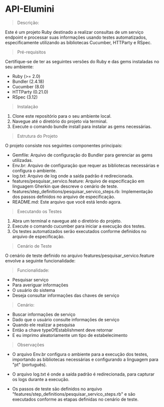 <h1>API-Elumini</h1> 

> Descrição:

Este é um projeto Ruby destinado a realizar consultas de um serviço endpoint e processar suas informações usando testes automatizados, especificamente utilizando as bibliotecas Cucumber, HTTParty e RSpec.

> Pré-requisitos

Certifique-se de ter as seguintes versões do Ruby e das gems instaladas no seu ambiente:

+ Ruby (>= 2.0)
+ Bundler (2.4.18)
+ Cucumber (8.0)
+ HTTParty (0.21.0)
+ RSpec (3.12)

> Instalação

1. Clone este repositório para o seu ambiente local.
2. Navegue até o diretório do projeto via terminal.
3. Execute o comando bundle install para instalar as gems necessárias.

> Estrutura do Projeto

O projeto consiste nos seguintes componentes principais:

+ Gemfile: Arquivo de configuração do Bundler para gerenciar as gems utilizadas.
+ Env.br: Arquivo de configuração que requer as bibliotecas necessárias e configura o ambiente.
+ log.txt: Arquivo de log onde a saída padrão é redirecionada.
+ features/pesquisar_servico.feature: Arquivo de especificação em linguagem Gherkin que descreve o cenário de teste.
+ features/step_definitions/pesquisar_servico_steps.rb: Implementação dos passos definidos no arquivo de especificação.
+ README.md: Este arquivo que você está lendo agora.

> Executando os Testes

1. Abra um terminal e navegue até o diretório do projeto.
2. Execute o comando cucumber para iniciar a execução dos testes.
3. Os testes automatizados serão executados conforme definidos no arquivo de especificação.

> Cenário de Teste

O cenário de teste definido no arquivo features/pesquisar_servico.feature envolve a seguinte funcionalidade:

> Funcionalidade:

+ Pesquisar serviço
+ Para averiguar informações
+ O usuário do sistema
+ Deseja consultar informações das chaves de serviço

> Cenário:

+ Buscar informações de serviço
+ Dado que o usuário consulte informações de serviço
+ Quando ele realizar a pesquisa
+ Então a chave typeOfEstablishment deve retornar
+ E eu imprimo aleatoriamente um tipo de estabelecimento

> Observações

+ O arquivo Env.br configura o ambiente para a execução dos testes, importando as bibliotecas necessárias e configurando a linguagem para "pt" (português).

+ O arquivo log.txt é onde a saída padrão é redirecionada, para capturar os logs durante a execução.

+ Os passos de teste são definidos no arquivo "features/step_definitions/pesquisar_servico_steps.rb"
  e são executados conforme as etapas definidas no cenário de teste.






